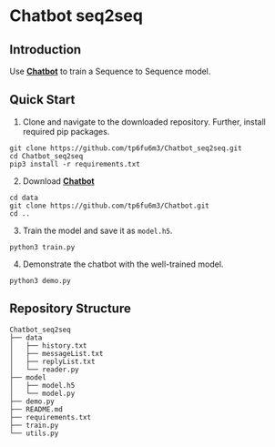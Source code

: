 # Chatbot seq2seq

## Introduction

Use [**Chatbot**](https://github.com/tp6fu6m3/Chatbot) to train a Sequence to Sequence model.

## Quick Start

1. Clone and navigate to the downloaded repository. Further, install required pip packages.

```
git clone https://github.com/tp6fu6m3/Chatbot_seq2seq.git
cd Chatbot_seq2seq
pip3 install -r requirements.txt
```

2. Download [**Chatbot**](https://github.com/tp6fu6m3/Chatbot)

```
cd data
git clone https://github.com/tp6fu6m3/Chatbot.git
cd ..
```

3. Train the model and save it as `model.h5`.

```
python3 train.py
```

4. Demonstrate the chatbot with the well-trained model.

```
python3 demo.py
```

## Repository Structure

```
Chatbot_seq2seq
├── data
│   ├── history.txt
│   ├── messageList.txt
│   ├── replyList.txt
│   └── reader.py
├── model
│   ├── model.h5
│   └── model.py
├── demo.py
├── README.md
├── requirements.txt
├── train.py
└── utils.py

```
